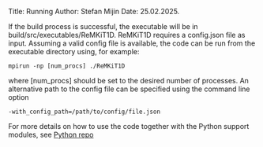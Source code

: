 Title: Running
Author: Stefan Mijin
Date: 25.02.2025.

If the build process is successful, the executable will be in build/src/executables/ReMKiT1D.
ReMKiT1D requires a config.json file as input. Assuming a valid config file is available, the code can be run from the executable directory using, for example:
```
mpirun -np [num_procs] ./ReMKiT1D
```
where [num_procs] should be set to the desired number of processes. An alternative path to the config file can be specified using the command line option 

```
-with_config_path=/path/to/config/file.json
```

For more details on how to use the code together with the Python support modules, see [Python repo](https://github.com/ukaea/ReMKiT1D-Python)
